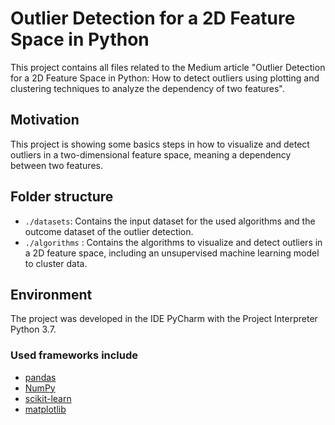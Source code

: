 # Outlier Detection for a 2D Feature Space in Python

This project contains all files related to the Medium article "Outlier Detection for a 2D Feature Space in Python: How to detect outliers using plotting and clustering techniques to analyze the dependency of two features". 

## Motivation
This project is showing some basics steps in how to visualize and detect outliers in a two-dimensional feature space, meaning a dependency between two features.

## Folder structure
- `./datasets`: Contains the input dataset for the used algorithms and the outcome dataset of the outlier detection.
- `./algorithms` : Contains the algorithms to visualize and detect outliers in a 2D feature space, including an unsupervised machine learning model to cluster data.

## Environment
The project was developed in the IDE PyCharm with the Project Interpreter Python 3.7.

### Used frameworks include
- [pandas](https://pandas.pydata.org/)
- [NumPy](https://www.numpy.org/)
- [scikit-learn](https://scikit-learn.org/stable/)
- [matplotlib](https://matplotlib.org/)